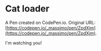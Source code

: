 # Cat loader

A Pen created on CodePen.io. Original URL: [https://codepen.io/_massimo/pen/ZpdXjm](https://codepen.io/_massimo/pen/ZpdXjm).

I'm watching you!